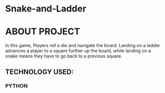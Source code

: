 # Snake-and-Ladder

<h1>ABOUT PROJECT</h1>
<p> In this game, Players roll a die and navigate the board. Landing on a ladder advances a player to a square further up the board, while landing on a snake means they have to go back to a previous square. </>

<h2>TECHNOLOGY USED:</h2>
<h3><strong>PYTHON</strong></h3>

